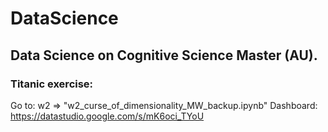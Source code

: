 # DataScience
## Data Science on Cognitive Science Master (AU). 

### Titanic exercise:
Go to:      w2 => "w2_curse_of_dimensionality_MW_backup.ipynb"
Dashboard:  https://datastudio.google.com/s/mK6oci_TYoU

